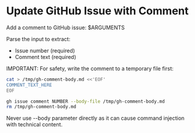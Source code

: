 # Update GitHub Issue with Comment

Add a comment to GitHub issue: $ARGUMENTS

Parse the input to extract:
- Issue number (required)
- Comment text (required)

IMPORTANT: For safety, write the comment to a temporary file first:
```bash
cat > /tmp/gh-comment-body.md <<'EOF'
COMMENT_TEXT_HERE
EOF

gh issue comment NUMBER --body-file /tmp/gh-comment-body.md
rm /tmp/gh-comment-body.md
```

Never use --body parameter directly as it can cause command injection with technical content.